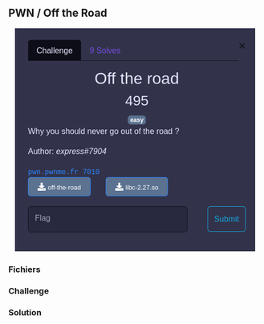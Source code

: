 ## PWN / Off the Road

<p align="center">
  <img src="img/consignes.png" />
</p>

### Fichiers



### Challenge



### Solution
